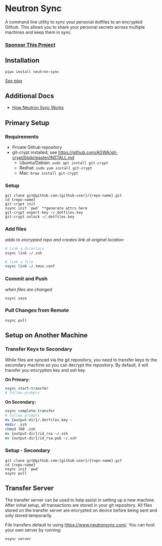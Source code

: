 # Neutron Sync

A command line utility to sync your personal dotfiles to an encrypted Github. This allows you to share your personal secrets across multiple machines and keep them in sync.

### [Sponsor This Project](https://github.com/sponsors/neutron-sync)

## Installation

`pipx install neutron-sync`

*[See pipx](https://pypa.github.io/pipx/)*

## Additional Docs

- [How Neutron Sync Works](https://github.com/neutron-sync/neutron-sync/blob/main/docs/how-it-works.md)

## Primary Setup

### Requirements

- Private Github repository
- git-crypt installed, see https://github.com/AGWA/git-crypt/blob/master/INSTALL.md
    - Ubuntu/Debian: `sudo apt install git-crypt`
    - Redhat: `sudo yum install git-crypt`
    - Mac: `brew install git-crypt`

### Setup

```
git clone git@github.com:{github-user}/{repo-name}.git
cd {repo-name}
git-crypt init
nsync init `pwd` **generate attrs here
git-crypt export-key ~/.dotfiles.key
git-crypt unlock ~/.dotfiles.key
```

### Add files

*adds to encrypted repo and creates link at original location*

```bash
# link a directory
nsync link ~/.ssh

# link a file
nsync link ~/.tmux.conf
```

### Commit and Push

*when files are changed*

`nsync save`

### Pull Changes from Remote

`nsync pull`


## Setup on Another Machine

### Transfer Keys to Secondary

While files are synced via the git repository, you need to transfer keys to the secondary machine so you can decrypt the repository. By default, it will transfer you encryption key and ssh key.

**On Primary:**

```bash
nsync start-transfer
# follow prompts
```

**On Secondary:**
```bash
nsync complete-transfer
# follow prompts
mv {output-dir}/.dotfiles.key ~
mkdir .ssh
chmod 700 .ssh
mv {output-dir}/id_rsa ~/.ssh
mv {output-dir}/id_rsa.pub ~/.ssh
```

### Setup - Secondary

```
git clone git@github.com:{github-user}/{repo-name}.git
cd {repo-name}
nsync init `pwd`
nsync pull
```

## Transfer Server

The transfer server can be used to help assist in setting up a new machine. After initial setup, all transactions are stored in your git repository. All files stored on the transfer server are encrypted on device before being sent and only stored temporarily.

File transfers default to using https://www.neutronsync.com/. You can host your own server by running:

`nsync server`
